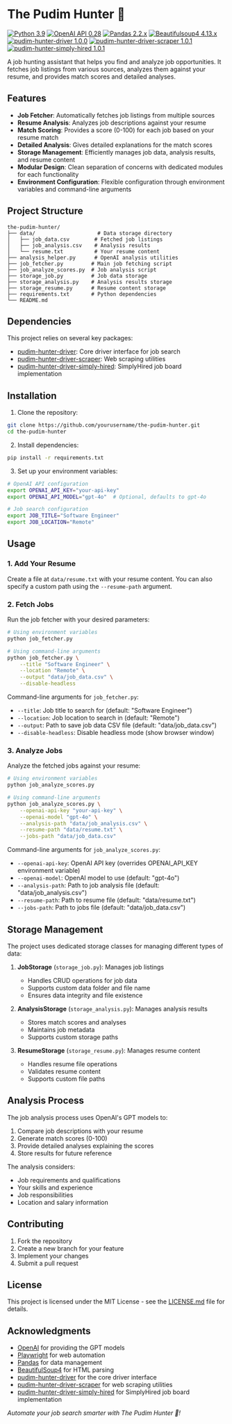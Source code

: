 # The Pudim Hunter 🍮

[![Python 3.9](https://img.shields.io/badge/python-3.9-blue.svg)](https://www.python.org/downloads/release/python-390/)
[![OpenAI API 0.28](https://img.shields.io/badge/openai--api-0.28-green.svg)](https://pypi.org/project/openai/)
[![Pandas 2.2.x](https://img.shields.io/badge/pandas-2.2.x-orange.svg)](https://pypi.org/project/pandas/)
[![Beautifulsoup4 4.13.x](https://img.shields.io/badge/beautifulsoup4-4.13.x-lightgrey.svg)](https://pypi.org/project/beautifulsoup4/)
[![pudim-hunter-driver 1.0.0](https://img.shields.io/badge/pudim--hunter--driver-1.0.0-blue.svg)](https://github.com/luismr/pudim-hunter-driver)
[![pudim-hunter-driver-scraper 1.0.1](https://img.shields.io/badge/pudim--hunter--driver--scraper-1.0.1-blue.svg)](https://github.com/luismr/pudim-hunter-driver-scraper)
[![pudim-hunter-simply-hired 1.0.1](https://img.shields.io/badge/pudim--hunter--simply--hired-1.0.1-blue.svg)](https://github.com/luismr/pudim-hunter-driver-simply-hired)

A job hunting assistant that helps you find and analyze job opportunities. It fetches job listings from various sources, analyzes them against your resume, and provides match scores and detailed analyses.

## Features

- **Job Fetcher**: Automatically fetches job listings from multiple sources
- **Resume Analysis**: Analyzes job descriptions against your resume
- **Match Scoring**: Provides a score (0-100) for each job based on your resume match
- **Detailed Analysis**: Gives detailed explanations for the match scores
- **Storage Management**: Efficiently manages job data, analysis results, and resume content
- **Modular Design**: Clean separation of concerns with dedicated modules for each functionality
- **Environment Configuration**: Flexible configuration through environment variables and command-line arguments

## Project Structure

```
the-pudim-hunter/
├── data/                    # Data storage directory
│   ├── job_data.csv        # Fetched job listings
│   ├── job_analysis.csv    # Analysis results
│   └── resume.txt          # Your resume content
├── analysis_helper.py      # OpenAI analysis utilities
├── job_fetcher.py         # Main job fetching script
├── job_analyze_scores.py  # Job analysis script
├── storage_job.py         # Job data storage
├── storage_analysis.py    # Analysis results storage
├── storage_resume.py      # Resume content storage
├── requirements.txt       # Python dependencies
└── README.md
```

## Dependencies

This project relies on several key packages:

- [pudim-hunter-driver](https://github.com/luismr/pudim-hunter-driver): Core driver interface for job search
- [pudim-hunter-driver-scraper](https://github.com/luismr/pudim-hunter-driver-scraper): Web scraping utilities
- [pudim-hunter-driver-simply-hired](https://github.com/luismr/pudim-hunter-driver-simply-hired): SimplyHired job board implementation

## Installation

1. Clone the repository:
```bash
git clone https://github.com/yourusername/the-pudim-hunter.git
cd the-pudim-hunter
```

2. Install dependencies:
```bash
pip install -r requirements.txt
```

3. Set up your environment variables:
```bash
# OpenAI API configuration
export OPENAI_API_KEY="your-api-key"
export OPENAI_API_MODEL="gpt-4o"  # Optional, defaults to gpt-4o

# Job search configuration
export JOB_TITLE="Software Engineer"
export JOB_LOCATION="Remote"
```

## Usage

### 1. Add Your Resume

Create a file at `data/resume.txt` with your resume content. You can also specify a custom path using the `--resume-path` argument.

### 2. Fetch Jobs

Run the job fetcher with your desired parameters:

```bash
# Using environment variables
python job_fetcher.py

# Using command-line arguments
python job_fetcher.py \
    --title "Software Engineer" \
    --location "Remote" \
    --output "data/job_data.csv" \
    --disable-headless
```

Command-line arguments for `job_fetcher.py`:
- `--title`: Job title to search for (default: "Software Engineer")
- `--location`: Job location to search in (default: "Remote")
- `--output`: Path to save job data CSV file (default: "data/job_data.csv")
- `--disable-headless`: Disable headless mode (show browser window)

### 3. Analyze Jobs

Analyze the fetched jobs against your resume:

```bash
# Using environment variables
python job_analyze_scores.py

# Using command-line arguments
python job_analyze_scores.py \
    --openai-api-key "your-api-key" \
    --openai-model "gpt-4o" \
    --analysis-path "data/job_analysis.csv" \
    --resume-path "data/resume.txt" \
    --jobs-path "data/job_data.csv"
```

Command-line arguments for `job_analyze_scores.py`:
- `--openai-api-key`: OpenAI API key (overrides OPENAI_API_KEY environment variable)
- `--openai-model`: OpenAI model to use (default: "gpt-4o")
- `--analysis-path`: Path to job analysis file (default: "data/job_analysis.csv")
- `--resume-path`: Path to resume file (default: "data/resume.txt")
- `--jobs-path`: Path to jobs file (default: "data/job_data.csv")

## Storage Management

The project uses dedicated storage classes for managing different types of data:

1. **JobStorage** (`storage_job.py`): Manages job listings
   - Handles CRUD operations for job data
   - Supports custom data folder and file name
   - Ensures data integrity and file existence

2. **AnalysisStorage** (`storage_analysis.py`): Manages analysis results
   - Stores match scores and analyses
   - Maintains job metadata
   - Supports custom storage paths

3. **ResumeStorage** (`storage_resume.py`): Manages resume content
   - Handles resume file operations
   - Validates resume content
   - Supports custom file paths

## Analysis Process

The job analysis process uses OpenAI's GPT models to:

1. Compare job descriptions with your resume
2. Generate match scores (0-100)
3. Provide detailed analyses explaining the scores
4. Store results for future reference

The analysis considers:
- Job requirements and qualifications
- Your skills and experience
- Job responsibilities
- Location and salary information

## Contributing

1. Fork the repository
2. Create a new branch for your feature
3. Implement your changes
4. Submit a pull request

## License

This project is licensed under the MIT License - see the [LICENSE.md](LICENSE) file for details.

## Acknowledgments

- [OpenAI](https://openai.com/) for providing the GPT models
- [Playwright](https://playwright.dev/) for web automation
- [Pandas](https://pandas.pydata.org/) for data management
- [BeautifulSoup4](https://www.crummy.com/software/BeautifulSoup/) for HTML parsing
- [pudim-hunter-driver](https://github.com/luismr/pudim-hunter-driver) for the core driver interface
- [pudim-hunter-driver-scraper](https://github.com/luismr/pudim-hunter-driver-scraper) for web scraping utilities
- [pudim-hunter-driver-simply-hired](https://github.com/luismr/pudim-hunter-driver-simply-hired) for SimplyHired job board implementation

*Automate your job search smarter with The Pudim Hunter 🍮!*